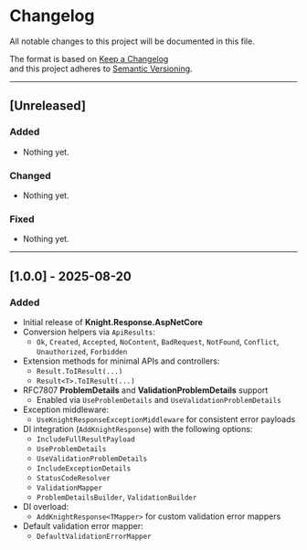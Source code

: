 # Changelog

All notable changes to this project will be documented in this file.

The format is based on [Keep a Changelog](https://keepachangelog.com/en/1.1.0/)  
and this project adheres to [Semantic Versioning](https://semver.org/spec/v2.0.0.html).

---

## [Unreleased]

### Added
- Nothing yet.

### Changed
- Nothing yet.

### Fixed
- Nothing yet.

---

## [1.0.0] - 2025-08-20

### Added
- Initial release of **Knight.Response.AspNetCore**
- Conversion helpers via `ApiResults`:
    - `Ok`, `Created`, `Accepted`, `NoContent`, `BadRequest`, `NotFound`, `Conflict`, `Unauthorized`, `Forbidden`
- Extension methods for minimal APIs and controllers:
    - `Result.ToIResult(...)`
    - `Result<T>.ToIResult(...)`
- RFC7807 **ProblemDetails** and **ValidationProblemDetails** support
    - Enabled via `UseProblemDetails` and `UseValidationProblemDetails`
- Exception middleware:
    - `UseKnightResponseExceptionMiddleware` for consistent error payloads
- DI integration (`AddKnightResponse`) with the following options:
    - `IncludeFullResultPayload`
    - `UseProblemDetails`
    - `UseValidationProblemDetails`
    - `IncludeExceptionDetails`
    - `StatusCodeResolver`
    - `ValidationMapper`
    - `ProblemDetailsBuilder`, `ValidationBuilder`
- DI overload:
    - `AddKnightResponse<TMapper>` for custom validation error mappers
- Default validation error mapper:
    - `DefaultValidationErrorMapper`